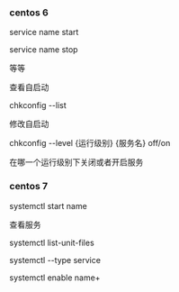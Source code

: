 ### centos 6

service name start

service name stop

等等

查看自启动

chkconfig --list

修改自启动

chkconfig --level {运行级别} {服务名} off/on

在哪一个运行级别下关闭或者开启服务

### centos 7

systemctl start name

 查看服务

systemctl list-unit-files

systemctl --type service

systemctl enable name+

